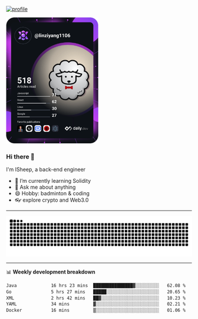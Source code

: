 [![profile](https://user-images.githubusercontent.com/54968314/208005045-e4b42f3b-833d-4242-bfcc-e764865553a2.svg)](https://www.calligrapher.ai/)

<a href="https://app.daily.dev/linziyang1106"><img src="/devcard.png" width="250" alt="ISheep's Dev Card"/></a>

### Hi there 🐏

I'm ISheep, a back-end engineer

- 🔭 I’m currently learning Solidity
- 💬 Ask me about anything
- 😄 Hobby: badminton & coding
- 👓 explore crypto and Web3.0

-------

![](https://raw.githubusercontent.com/ISheepp/ISheepp/output/github-contribution-grid-snake.svg)

-------

📊 **Weekly development breakdown**
<!--START_SECTION:waka-->

```txt
Java             16 hrs 23 mins  ███████████████▓░░░░░░░░░   62.08 %
Go               5 hrs 27 mins   █████░░░░░░░░░░░░░░░░░░░░   20.65 %
XML              2 hrs 42 mins   ██▓░░░░░░░░░░░░░░░░░░░░░░   10.23 %
YAML             34 mins         ▓░░░░░░░░░░░░░░░░░░░░░░░░   02.21 %
Docker           16 mins         ▒░░░░░░░░░░░░░░░░░░░░░░░░   01.06 %
```

<!--END_SECTION:waka-->
